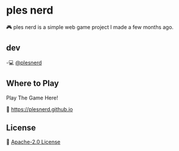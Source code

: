 
# ples nerd

🎮 ples nerd is a simple web game project I made a few months ago.


## dev

-💻 [@plesnerd](https://www.github.com/plesnerd)


## Where to Play

Play The Game Here!

👾 https://plesnerd.github.io
## License

📜 [Apache-2.0 License](https://www.apache.org/licenses/LICENSE-2.0)

